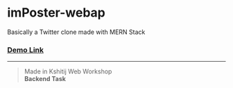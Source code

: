 # imPoster-webap
Basically a Twitter clone made with MERN Stack

### [**Demo Link**](https://imposter-webapp.netlify.app/)
---
> Made in Kshitij Web Workshop<br>
> **Backend Task**